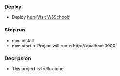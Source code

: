 ### Deploy
- Deploy <a href="https://trello-clone-billynd.vercel.app" target="_blank">here</a>
<a href="https://www.w3schools.com" target="_blank">Visit W3Schools</a>
### Step run
- npm install
- npm start
=> Project will run in http://localhost:3000
### Decripsion
- This project is trello clone
